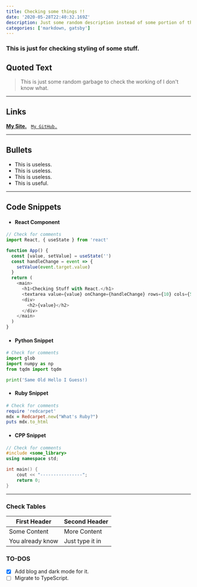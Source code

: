 ```yaml
---
title: Checking some things !!
date: '2020-05-28T22:40:32.169Z'
description: Just some random description instead of some portion of the blog!! (This is for templates.)
categories: ['markdown, gatsby']
---
```


### This is just for checking styling of some stuff.

## Quoted Text

> This is just some random garbage to check the working of I don't know what.

---

## Links

[**My Site.**](https://guptaparas.in) &nbsp;
[`My GitHub.`](https://github.com/Parasgupta44)

---

## Bullets

- This is useless.
- This is useless.
- This is useless.
- This is useful.

---

## Code Snippets

- #### React Component

```js
// Check for comments
import React, { useState } from 'react'

function App() {
  const [value, setValue] = useState('')
  const handleChange = event => {
    setValue(event.target.value)
  }
  return (
    <main>
      <h1>Checking Stuff with React.</h1>
      <textarea value={value} onChange={handleChange} rows={10} cols={50} />
      <div>
        <h2>{value}</h2>
      </div>
    </main>
  )
}
```

- #### Python Snippet

```python
# Check for comments
import glob
import numpy as np
from tqdm import tqdm

print('Same Old Hello I Guess!)
```

- #### Ruby Snippet

```ruby
# Check for comments
require 'redcarpet'
mdx = Redcarpet.new("What's Ruby?")
puts mdx.to_html
```

- #### CPP Snippet

```cpp
// Check for comments
#include <some_library>
using namespace std;

int main() {
    cout << "----------------";
    return 0;
}
```

---

### Check Tables

| First Header     | Second Header   |
| ---------------- | --------------- |
| Some Content     | More Content    |
| You already know | Just type it in |

### TO-DOS

- [x] Add blog and dark mode for it.
- [ ] Migrate to TypeScript.
